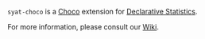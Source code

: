 `syat-choco` is a [Choco](http://www.choco-solver.org/) extension for [Declarative Statistics](http://arxiv.org/abs/1708.01829).

For more information, please consult our [Wiki](https://github.com/gwr3n/syat-choco/wiki).